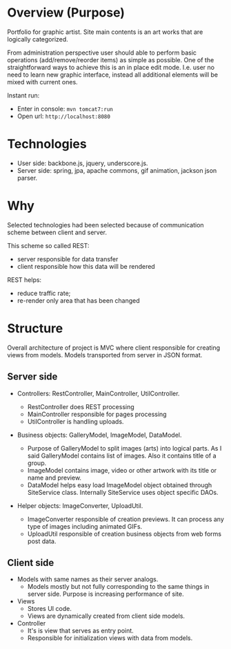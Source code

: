# Overview (Purpose)

Portfolio for graphic artist. Site main contents is an art works that are logically categorized. 

From administration perspective user should able to perform basic operations (add/remove/reorder items) as simple as possible. 
One of the straightforward ways to achieve this is an in place edit mode. 
I.e. user no need to learn new graphic interface, instead all additional elements will be mixed with current ones. 

Instant run: 

- Enter in console: `mvn tomcat7:run`
- Open url: `http://localhost:8080`


# Technologies

- User side: backbone.js, jquery, underscore.js.
- Server side: spring, jpa, apache commons, gif animation, jackson json parser.

# Why

Selected technologies had been selected because of communication scheme between client and server. 

This scheme so called REST: 

- server responsible for data transfer 
- client responsible how this data will be rendered 

REST helps:
 
- reduce traffic rate; 
- re-render only area that has been changed

# Structure

Overall architecture of project is MVC where client responsible for creating views from models. Models transported from server in JSON format.

## Server side

- Controllers: RestController, MainController, UtilController.
    - RestController does REST processing
    - MainController responsible for pages processing
    - UtilController is handling uploads.

- Business objects: GalleryModel, ImageModel, DataModel. 
    - Purpose of GalleryModel to split images (arts) into logical parts. 
As I said GalleryModel contains list of images. Also it contains title of a group. 
    - ImageModel contains image, video or other artwork with its title or name and preview.
    - DataModel helps easy load ImageModel object obtained through SiteService class. Internally SiteService uses object specific DAOs.

- Helper objects: ImageConverter, UploadUtil. 
    - ImageConverter responsible of creation previews. It can process any type of images including animated GIFs.
    - UploadUtil responsible of creation business objects from web forms post data.
    
## Client side

- Models with same names as their server analogs.
    - Models mostly but not fully corresponding to the same things in server side. Purpose is increasing performance of site.
- Views
    - Stores UI code.
    - Views are dynamically created from client side models.
- Controller
    - It's is view that serves as entry point. 
    - Responsible for initialization views with data from models.












